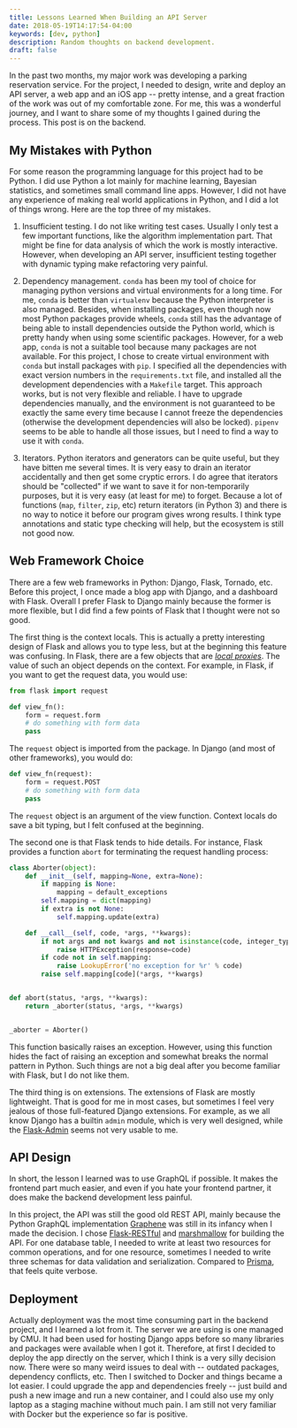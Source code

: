 ```yaml
---
title: Lessons Learned When Building an API Server
date: 2018-05-19T14:17:54-04:00
keywords: [dev, python]
description: Random thoughts on backend development.
draft: false
---
```


In the past two months, my major work was developing a parking reservation
service. For the project, I needed to design, write and deploy an API server, a
web app and an iOS app -- pretty intense, and a great fraction of the work was
out of my comfortable zone. For me, this was a wonderful journey, and I want to
share some of my thoughts I gained during the process. This post is on the
backend.

## My Mistakes with Python

For some reason the programming language for this project had to be Python. I
did use Python a lot mainly for machine learning, Bayesian statistics, and
sometimes small command line apps. However, I did not have any experience of
making real world applications in Python, and I did a lot of things wrong. Here
are the top three of my mistakes.

1. Insufficient testing. I do not like writing test cases. Usually I only test a
   few important functions, like the algorithm implementation part. That might
   be fine for data analysis of which the work is mostly interactive. However,
   when developing an API server, insufficient testing together with dynamic
   typing make refactoring very painful.

2. Dependency management. `conda` has been my tool of choice for managing python
   versions and virtual environments for a long time. For me, `conda` is better
   than `virtualenv` because the Python interpreter is also managed. Besides,
   when installing packages, even though now most Python packages provide
   wheels, `conda` still has the advantage of being able to install dependencies
   outside the Python world, which is pretty handy when using some scientific
   packages. However, for a web app, `conda` is not a suitable tool because many
   packages are not available. For this project, I chose to create virtual
   environment with `conda` but install packages with `pip`. I specified all the
   dependencies with exact version numbers in the `requirements.txt` file, and
   installed all the development dependencies with a `Makefile` target. This
   approach works, but is not very flexible and reliable. I have to upgrade
   dependencies manually, and the environment is not guaranteed to be exactly
   the same every time because I cannot freeze the dependencies (otherwise the
   development dependencies will also be locked). `pipenv` seems to be able to
   handle all those issues, but I need to find a way to use it with `conda`.

3. Iterators. Python iterators and generators can be quite useful, but they have
   bitten me several times. It is very easy to drain an iterator accidentally
   and then get some cryptic errors. I do agree that iterators should be
   "collected" if we want to save it for non-temporarily purposes, but it is
   very easy (at least for me) to forget. Because a lot of functions (`map`,
   `filter`, `zip`, etc) return iterators (in Python 3) and there is no way to
   notice it before our program gives wrong results. I think type annotations
   and static type checking will help, but the ecosystem is still not good now.

## Web Framework Choice

There are a few web frameworks in Python: Django, Flask, Tornado, etc. Before
this project, I once made a blog app with Django, and a dashboard with Flask.
Overall I prefer Flask to Django mainly because the former is more flexible, but
I did find a few points of Flask that I thought were not so good.

The first thing is the context locals. This is actually a pretty interesting
design of Flask and allows you to type less, but at the beginning this feature
was confusing. In Flask, there are a few objects that are [*local
proxies*][local proxies]. The value of such an object depends on the context.
For example, in Flask, if you want to get the request data, you would use:

```python
from flask import request

def view_fn():
    form = request.form
    # do something with form data
    pass
```

The `request` object is imported from the package. In Django (and most of other
frameworks), you would do:

```python
def view_fn(request):
    form = request.POST
    # do something with form data
    pass
```

The `request` object is an argument of the view function. Context locals do save
a bit typing, but I felt confused at the beginning.

The second one is that Flask tends to hide details. For instance, Flask provides
a function `abort` for terminating the request handling process:

```python
class Aborter(object):
    def __init__(self, mapping=None, extra=None):
        if mapping is None:
            mapping = default_exceptions
        self.mapping = dict(mapping)
        if extra is not None:
            self.mapping.update(extra)

    def __call__(self, code, *args, **kwargs):
        if not args and not kwargs and not isinstance(code, integer_types):
            raise HTTPException(response=code)
        if code not in self.mapping:
            raise LookupError('no exception for %r' % code)
        raise self.mapping[code](*args, **kwargs)


def abort(status, *args, **kwargs):
    return _aborter(status, *args, **kwargs)


_aborter = Aborter()
```

This function basically raises an exception. However, using this function hides
the fact of raising an exception and somewhat breaks the normal pattern in
Python. Such things are not a big deal after you become familiar with Flask, but
I do not like them.

The third thing is on extensions. The extensions of Flask are mostly
lightweight. That is good for me in most cases, but sometimes I feel very
jealous of those full-featured Django extensions. For example, as we all know
Django has a builtin `admin` module, which is very well designed, while the
[Flask-Admin] seems not very usable to me.

## API Design

In short, the lesson I learned was to use GraphQL if possible. It makes the
frontend part much easier, and even if you hate your frontend partner, it does
make the backend development less painful.

In this project, the API was still the good old REST API, mainly because the
Python GraphQL implementation [Graphene] was still in its infancy when I made
the decision. I chose [Flask-RESTful] and [marshmallow] for building the API.
For one database table, I needed to write at least two resources for common
operations, and for one resource, sometimes I needed to write three schemas for
data validation and serialization. Compared to [Prisma], that feels quite
verbose.

## Deployment

Actually deployment was the most time consuming part in the backend project, and
I learned a lot from it. The server we are using is one managed by CMU. It had
been used for hosting Django apps before so many libraries and packages were
available when I got it. Therefore, at first I decided to deploy the app
directly on the server, which I think is a very silly decision now. There were
so many weird issues to deal with -- outdated packages, dependency conflicts,
etc. Then I switched to Docker and things became a lot easier. I could upgrade
the app and dependencies freely -- just build and push a new image and run a new
container, and I could also use my only laptop as a staging machine without much
pain. I am still not very familiar with Docker but the experience so far is
positive.

[local proxies]: http://werkzeug.pocoo.org/docs/0.14/local/
[Flask-Admin]: https://github.com/flask-admin/flask-admin
[Graphene]: http://graphene-python.org/
[Flask-RESTful]: https://flask-restful.readthedocs.io/en/latest/
[marshmallow]: https://marshmallow.readthedocs.io/en/latest/
[Prisma]: https://www.prisma.io/
